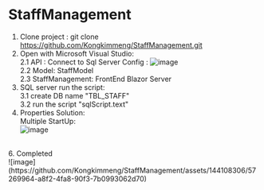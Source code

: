 # StaffManagement

1. Clone project : git clone https://github.com/Kongkimmeng/StaffManagement.git
2. Open with Microsoft Visual Studio:  <br />
   2.1 API : Connect to Sql Server Config : ![image](https://github.com/Kongkimmeng/StaffManagement/assets/144108306/2b736663-6439-412a-9ec0-be4bcaede41a)  <br />
   2.2 Model: StaffModel   <br />
   2.3 StaffManagement: FrontEnd Blazor Server  <br />
3. SQL server run the script:  <br />
   3.1 create DB name "TBL_STAFF"  <br />
   3.2 run the script "sqlScript.text"  <br />
4. Properties Solution:  <br />
   Multiple StartUp: <br />
    ![image](https://github.com/Kongkimmeng/StaffManagement/assets/144108306/d9fd237a-1a89-4672-81c7-1ec96dccf91a)
 <br />
6. Completed <br />
   ![image](https://github.com/Kongkimmeng/StaffManagement/assets/144108306/57269964-a8f2-4fa8-90f3-7b0993062d70)

